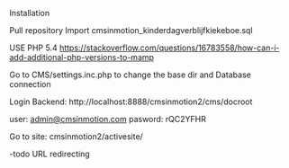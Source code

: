 Installation

Pull repository
Import cmsinmotion_kinderdagverblijfkiekeboe.sql 

USE PHP 5.4
https://stackoverflow.com/questions/16783558/how-can-i-add-additional-php-versions-to-mamp

Go to CMS/settings.inc.php to change the base dir and Database connection


Login Backend:
http://localhost:8888/cmsinmotion2/cms/docroot

user: admin@cmsinmotion.com
pasword: rQC2YFHR


Go to site:
cmsinmotion2/activesite/

-todo URL redirecting

